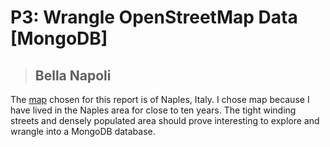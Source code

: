 # P3: Wrangle OpenStreetMap Data [MongoDB]
>## Bella Napoli
The [map](https://www.openstreetmap.org/relation/40767) chosen for this report is of Naples, Italy.
I chose map because I have lived in the Naples area for close to ten years. The tight winding streets and densely 
populated area should prove interesting to explore and wrangle into a MongoDB database.